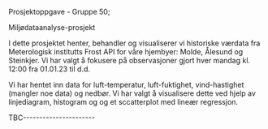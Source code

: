 Prosjektoppgave - Gruppe 50;

Miljødataanalyse-prosjekt

I dette prosjektet henter, behandler og visualiserer vi historiske værdata fra Meterologisk institutts Frost API for våre hjembyer: Molde, Ålesund og Steinkjer. Vi har valgt å fokusere på observasjoner gjort hver mandag kl. 12:00 fra 01.01.23 til d.d.

Vi har hentet inn data for luft-temperatur, luft-fuktighet, vind-hastighet (mangler noe data) og nedbør. Vi har valgt å visualisere dette ved hjelp av linjediagram, histogram og og et sccatterplot med lineær regressjon.

TBC----------------------

